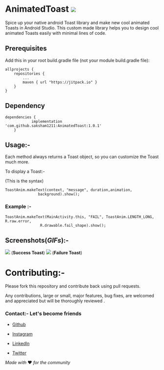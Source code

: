 # AnimatedToast                                    [![](https://jitpack.io/v/saksham1211/AnimatedToast.svg)](https://jitpack.io/#saksham1211/AnimatedToast)
Spice up your native android Toast library and make new cool animated Toasts in Android Studio. This custom made library helps you to design cool animated Toasts easily with minimal lines of code.

## Prerequisites
Add this in your root build.gradle file (not your module build.gradle file):

```````````````````
allprojects {
	repositories {
		...
		maven { url "https://jitpack.io" }
	}
}
````````````````````

## Dependency

`````````
dependencies {
	        implementation 'com.github.saksham1211:AnimatedToast:1.0.1'
	}
`````````

## Usage:- 

Each method always returns a Toast object, so you can customize the Toast much more.

To display a Toast:-

(This is the syntax)
``````
ToastAnim.makeText(context, "message", duration,animation,
               background).show();
````````

### Example :- 

```
ToastAnim.makeText(MainActivity.this, "FAIL", ToastAnim.LENGTH_LONG, R.raw.error,
                R.drawable.fail_shape).show();
 ```
## Screenshots(_GIFs_):- 

![](https://user-images.githubusercontent.com/35836123/53662989-6ccc6a00-3c8a-11e9-8cee-322300c7f9de.gif)
(**Success Toast**)
![](https://user-images.githubusercontent.com/35836123/53663054-a2715300-3c8a-11e9-8d28-43a691edb6f4.gif)
(**Failure Toast**)


# Contributing:- 
Please fork this repository and contribute back using pull requests.

Any contributions, large or small, major features, bug fixes, are welcomed and appreciated but will be thoroughly reviewed .

### Contact:- Let's become friends 
* [Github](https://github.com/saksham1211)

* [Instagram](https://www.instagram.com/saksham.dubey_/)

* [LinkedIn](https://www.linkedin.com/in/sakshamdubey/)

* [Twitter](https://twitter.com/saksham1211)

_Made with_ :heart: _for the community_

